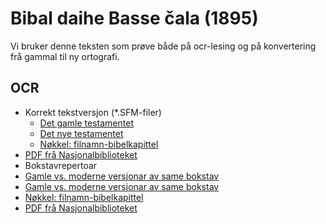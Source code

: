 Bibal daihe Basse čala (1895)
=============

Vi bruker denne teksten som prøve både på ocr-lesing og på konvertering frå gammal til ny ortografi.

OCR
---
- Korrekt tekstversjon (*.SFM-filer)
	- [Det gamle testamentet](https://github.com/giellalt/corpus-sme-orig/tree/main/hist/bible/ot)
	- [Det nye testamentet](https://github.com/giellalt/corpus-sme-orig/tree/main/hist/bible/nt)
	- [Nøkkel: filnamn-bibelkapittel](https://github.com/giellalt/corpus-sme-orig/blob/main/hist/bible/1895_metadata/BookNames.xml)
- [PDF frå Nasjonalbiblioteket](https://gtsvn.uit.no/biggies/trunk/gt/sme/corp/1895_bible/)
- Bokstavrepertoar
- [Gamle vs. moderne versjonar av same bokstav](https://github.com/giellalt/corpus-sme-orig/blob/main/hist/bible/1895_metadata/se_letters.yaml)
- [Gamle vs. moderne versjonar av same bokstav](https://github.com/giellalt/corpus-sme-orig/blob/main/hist/bible/1895_metadata/se_letters.yaml)
- [Nøkkel: filnamn-bibelkapittel](https://github.com/giellalt/corpus-sme-orig/blob/main/hist/bible/1895_metadata/BookNames.xml)
- [PDF frå Nasjonalbiblioteket](https://gtsvn.uit.no/biggies/trunk/gt/sme/corp/1895_bible/)
 
